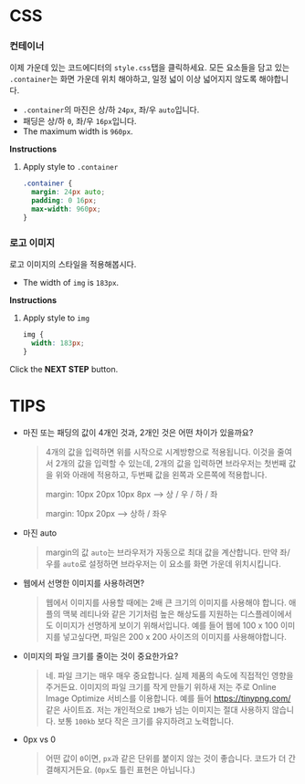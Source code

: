 # CSS

### 컨테이너
이제 가운데 있는 코드에디터의 `style.css`탭을 클릭하세요. 모든 요소들을 담고 있는 `.container`는 화면 가운데 위치 해야하고, 일정 넓이 이상 넓어지지 않도록 해야합니다.  
* `.container`의 마진은 상/하 `24px`, 좌/우 `auto`입니다.
* 패딩은 상/하 `0`, 좌/우 `16px`입니다.
* The maximum width is `960px`.

**Instructions**
1. Apply style to `.container`
    ```css
    .container {
      margin: 24px auto;
      padding: 0 16px;
      max-width: 960px;
    }
    ```



### 로고 이미지
로고 이미지의 스타일을 적용해봅시다.
- The width of `img` is `183px`.

**Instructions**
1. Apply style to `img`
    ```css
    img {
      width: 183px;
    }
    ```



Click the **NEXT STEP** button.



# TIPS
* 마진 또는 패딩의 값이 4개인 것과, 2개인 것은 어떤 차이가 있을까요? 

    > 4개의 값을 입력하면 위를 시작으로 시계방향으로 적용됩니다. 이것을 줄여서 2개의 값을 입력할 수 있는데, 2개의 값을 입력하면 브라우저는 첫번째 값을 위와 아래에 적용하고, 두번째 값을 왼쪽과 오른쪽에 적용합니다.
    >
    > margin: 10px 20px 10px 8px --> 상 / 우 / 하 / 좌
    >
    > margin: 10px 20px --> 상하 / 좌우

* 마진 auto

    > margin의 값 `auto`는 브라우저가 자동으로 최대 값을 계산합니다. 만약 좌/우를 `auto`로 설정하면 브라우저는 이 요소를 화면 가운데 위치시킵니다.

* 웹에서 선명한 이미지를 사용하려면?
    > 웹에서 이미지를 사용할 때에는 2배 큰 크기의 이미지를 사용해야 합니다. 애플의 맥북 레티나와 같은 기기처럼 높은 해상도를 지원하는 디스플레이에서도 이미지가 선명하게 보이기 위해서입니다. 예를 들어 웹에 100 x 100 이미지를 넣고싶다면, 파일은 200 x 200 사이즈의 이미지를 사용해야합니다. 

* 이미지의 파일 크기를 줄이는 것이 중요한가요?
    > 네. 파일 크기는 매우 매우 중요합니다. 실제 제품의 속도에 직접적인 영향을 주거든요. 이미지의 파일 크기를 작게 만들기 위하새 저는 주로 Online Image Optimize 서비스를 이용합니다. 예를 들어 https://tinypng.com/ 같은 사이트죠. 저는 개인적으로 `1MB`가 넘는 이미지는 절대 사용하지 않습니다. 보통 `100kb` 보다 작은 크기를 유지하려고 노력합니다.  

* 0px vs 0 
    > 어떤 값이 `0`이면, `px`과 같은 단위를 붙이지 않는 것이 좋습니다. 코드가 더 간결해지거든요. (`0px`도 틀린 표현은 아닙니다.)